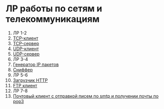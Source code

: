 # ЛР работы по сетям и телекоммуникациям 

1. ЛР 1-2
  1. [TCP-клиент](https://github.com/BestSeal/NetworkLabs/tree/master/TCPClient)
  2. [TCP-сервер](https://github.com/BestSeal/NetworkLabs/tree/master/TCPServer)
  3. [UDP-клиент](https://github.com/BestSeal/NetworkLabs/tree/master/UDPClient)
  4. [UDP-сервер](https://github.com/BestSeal/NetworkLabs/tree/master/UDPServer)
2. ЛР 3-4
  1. [Генератор IP пакетов](https://github.com/BestSeal/NetworkLabs/tree/master/IPPackGenerator)
  2. [Сниффер](https://github.com/BestSeal/NetworkLabs/tree/master/Sniffer)
3. ЛР 5-6
  1. [Загрузчик HTTP](https://github.com/BestSeal/NetworkLabs/tree/master/HttpLoader)
  2. [FTP клиент](https://github.com/BestSeal/NetworkLabs/tree/master/FtpViewer)
4. ЛР 7-8
  1. [Почтовый клиент с отправкой писем по smtp и получении почты по pop3](https://github.com/BestSeal/NetworkLabs/tree/master/SmtpClient)
